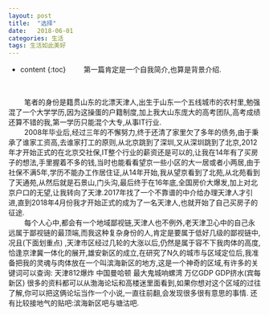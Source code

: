 ```yaml
---
layout: post
title:  "选择"
date:   2018-06-01
categories: 生活
tags: 生活如此美好
---
```


* content
{:toc}
&nbsp;&nbsp;&nbsp;&nbsp;&nbsp;&nbsp;&nbsp;&nbsp;第一篇肯定是一个自我简介,也算是背景介绍.
<br/>




&nbsp;&nbsp;&nbsp;&nbsp;&nbsp;&nbsp;&nbsp;&nbsp;笔者的身份是籍贯山东的北漂天津人,出生于山东一个五线城市的农村里,勉强混了一个大学学历,因为这操蛋的户籍制度,加上我大山东庞大的高考团队,高考成绩还算不错的我,第一学历只能混个大专,从事IT行业.
<br/>
&nbsp;&nbsp;&nbsp;&nbsp;&nbsp;&nbsp;&nbsp;&nbsp;2008年毕业后,经过三年的不懈努力,终于还清了家里欠了多年的债务,由于秉承了谁家工资高,去谁家打工的原则,从北京跳到了深圳,又从深圳跳到了北京,2012年才开始正式的在北京交社保,IT整个行业的薪资还是可以的,让我在14年有了买房子的想法,手里握着不多的钱,当时也能看看望京一些小区的大一居或者小两居,由于社保不满5年,学历不能办工作居住证,从14年开始,我从望京看到了北苑,从北苑看到了天通苑,从然后就是石景山,门头沟,最后终于在16年底,全国房价大爆发,加上对北京户口的无望,让我转向了天津.2017年找了一个不靠谱的中介给办理天津人才引进,直到2018年4月份我才开始正式的成为了一名天津人,也就开始了自己买房子的征途.
<br/> 
&nbsp;&nbsp;&nbsp;&nbsp;&nbsp;&nbsp;&nbsp;&nbsp;每个人心中,都会有一个地域鄙视链,天津人也不例外,老天津卫心中的自己永远属于鄙视链的最顶端,而我这种复杂身份的人,肯定是要属于低好几级的鄙视链中,况且(下面划重点) ,天津市区经过几轮的大涨以后,仍然是属于容不下我肉体的高度,恰逢京津冀一体化的展开,雄安新区的成立,在研究了N久的城市与区域定位后,我准备把我的灵魂与肉体放在一个叫滨海新区的地方,这是一个神奇的区域,有许多的关键词可以查询: 天津812爆炸  中国曼哈顿  最大鬼城响螺湾 万亿GDP GDP挤水(宾每新区) 很多的资料都可以从渤海论坛和高楼迷里面看到,如果你想对这个区域的过往了解,你可以把这俩论坛当作一个小说,一直往前翻,会发现很多很有意思的事情. 还有比较接地气的贴吧:滨海新区吧与塘沽吧.
<br/> 
&nbsp;&nbsp;&nbsp;&nbsp;&nbsp;&nbsp;&nbsp;&nbsp;